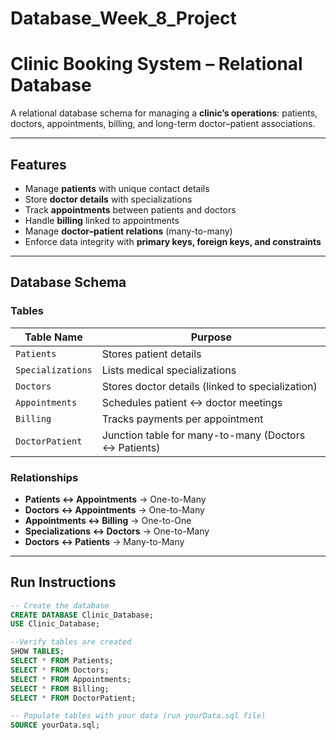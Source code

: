 # Database_Week_8_Project

# Clinic Booking System – Relational Database

A relational database schema for managing a **clinic’s operations**: patients, doctors, appointments, billing, and long-term doctor–patient associations.

---

## Features

- Manage **patients** with unique contact details  
- Store **doctor details** with specializations  
- Track **appointments** between patients and doctors  
- Handle **billing** linked to appointments  
- Manage **doctor–patient relations** (many-to-many)  
- Enforce data integrity with **primary keys, foreign keys, and constraints**  

---

## Database Schema

### Tables

| Table Name       | Purpose                                            |
|------------------|----------------------------------------------------|
| `Patients`       | Stores patient details                             |
| `Specializations`| Lists medical specializations                      |
| `Doctors`        | Stores doctor details (linked to specialization)   |
| `Appointments`   | Schedules patient ↔ doctor meetings                |
| `Billing`        | Tracks payments per appointment                    |
| `DoctorPatient`  | Junction table for many-to-many (Doctors ↔ Patients) |

### Relationships

- **Patients ↔ Appointments** → One-to-Many  
- **Doctors ↔ Appointments** → One-to-Many  
- **Appointments ↔ Billing** → One-to-One  
- **Specializations ↔ Doctors** → One-to-Many  
- **Doctors ↔ Patients** → Many-to-Many 

---

##  Run Instructions

```sql
-- Create the database
CREATE DATABASE Clinic_Database;
USE Clinic_Database;

--Verify tables are created
SHOW TABLES;
SELECT * FROM Patients;
SELECT * FROM Doctors;
SELECT * FROM Appointments;
SELECT * FROM Billing;
SELECT * FROM DoctorPatient;

-- Populate tables with your data (run yourData.sql file)
SOURCE yourData.sql;





